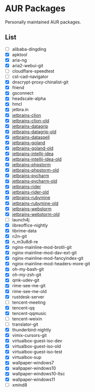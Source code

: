 # AUR Packages

Personally maintained AUR packages.

## List

- [ ] alibaba-dingding
- [X] apktool
- [X] aria-ng
- [X] aria2-webui-git
- [ ] cloudflare-speedtest
- [ ] cst-cad-navigator
- [X] dnscrypt-proxy-chinalist-git
- [X] friend
- [X] gsconnect
- [x] headscale-alpha
- [X] hmcl
- [X] jetbra.in
- [X] [jetbrains-clion]
- [x] [jetbrains-clion-old]
- [X] [jetbrains-datagrip]
- [x] [jetbrains-datagrip-old]
- [X] [jetbrains-dataspell]
- [X] [jetbrains-goland]
- [x] [jetbrains-goland-old]
- [X] [jetbrains-intellij-idea]
- [x] [jetbrains-intellij-idea-old]
- [X] [jetbrains-phpstorm]
- [x] [jetbrains-phpstorm-old]
- [X] [jetbrains-pycharm]
- [x] [jetbrains-pycharm-old]
- [X] [jetbrains-rider]
- [x] [jetbrains-rider-old]
- [X] [jetbrains-rubymine]
- [x] [jetbrains-rubymine-old]
- [X] [jetbrains-webstorm]
- [x] [jetbrains-webstorm-old]
- [ ] launch4j
- [x] libreoffice-nightly
- [X] librime-data
- [X] n2n-git
- [X] n_m3u8dl-re
- [X] nginx-mainline-mod-brotli-git
- [X] nginx-mainline-mod-dav-ext-git
- [X] nginx-mainline-mod-fancyindex-git
- [X] nginx-mainline-mod-headers-more-git
- [X] oh-my-bash-git
- [X] oh-my-zsh-git
- [X] qmk-udev-git
- [X] rime-see-me-git
- [X] rime-see-me-old
- [X] rustdesk-server
- [ ] tencent-meeting
- [X] tencent-qq
- [X] tencent-qqmusic
- [ ] tencent-weixin
- [ ] translator-git
- [x] thunderbird-nightly
- [X] vimix-cursors-git
- [x] virtualbox-guest-iso-dev
- [x] virtualbox-guest-iso-old
- [x] virtualbox-guest-iso-test
- [X] virtualbox-sup
- [X] wallpaper-windows7
- [X] wallpaper-windows10
- [X] wallpaper-windows10-ltsc
- [X] wallpaper-windows11
- [ ] xmind8

[jetbrains-clion]: https://github.com/kitty-panics/aur-jetbrains-ide/tree/master/jetbrains-clion
[jetbrains-clion-old]: https://github.com/kitty-panics/aur-jetbrains-ide/tree/master/jetbrains-clion-old
[jetbrains-datagrip]: https://github.com/kitty-panics/aur-jetbrains-ide/tree/master/jetbrains-datagrip
[jetbrains-datagrip-old]: https://github.com/kitty-panics/aur-jetbrains-ide/tree/master/jetbrains-datagrip-old
[jetbrains-dataspell]: https://github.com/kitty-panics/aur-jetbrains-ide/tree/master/jetbrains-dataspell
[jetbrains-goland]: https://github.com/kitty-panics/aur-jetbrains-ide/tree/master/jetbrains-goland
[jetbrains-goland-old]: https://github.com/kitty-panics/aur-jetbrains-ide/tree/master/jetbrains-goland-old
[jetbrains-intellij-idea]: https://github.com/kitty-panics/aur-jetbrains-ide/tree/master/jetbrains-intellij-idea
[jetbrains-intellij-idea-old]: https://github.com/kitty-panics/aur-jetbrains-ide/tree/master/jetbrains-intellij-idea-old
[jetbrains-phpstorm]: https://github.com/kitty-panics/aur-jetbrains-ide/tree/master/jetbrains-phpstorm
[jetbrains-phpstorm-old]: https://github.com/kitty-panics/aur-jetbrains-ide/tree/master/jetbrains-phpstorm-old
[jetbrains-pycharm]: https://github.com/kitty-panics/aur-jetbrains-ide/tree/master/jetbrains-pycharm
[jetbrains-pycharm-old]: https://github.com/kitty-panics/aur-jetbrains-ide/tree/master/jetbrains-pycharm-old
[jetbrains-rider]: https://github.com/kitty-panics/aur-jetbrains-ide/tree/master/jetbrains-rider
[jetbrains-rider-old]: https://github.com/kitty-panics/aur-jetbrains-ide/tree/master/jetbrains-rider-old
[jetbrains-rubymine]: https://github.com/kitty-panics/aur-jetbrains-ide/tree/master/jetbrains-rubymine
[jetbrains-rubymine-old]: https://github.com/kitty-panics/aur-jetbrains-ide/tree/master/jetbrains-rubymine-old
[jetbrains-webstorm]: https://github.com/kitty-panics/aur-jetbrains-ide/tree/master/jetbrains-webstorm
[jetbrains-webstorm-old]: https://github.com/kitty-panics/aur-jetbrains-ide/tree/master/jetbrains-webstorm-old
